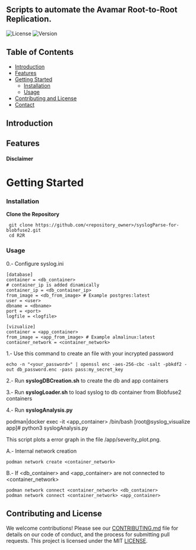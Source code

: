 ## Scripts to automate the Avamar Root-to-Root Replication.

![License](https://img.shields.io/badge/license-MIT-green)
![Version](https://img.shields.io/badge/version-1.0.0-blue)

## Table of Contents

- [Introduction](#introduction)
- [Features](#features)
- [Getting Started](#getting-started)
  - [Installation](#installation)
  - [Usage](#usage)
- [Contributing and License](#contributing-and-license)
- [Contact](#contact)

## Introduction


## Features



#### Disclaimer



# Getting Started

### Installation

**Clone the Repository**

  ```
   git clone https://github.com/<repository_owner>/syslogParse-for-blobfuse2.git
   cd R2R
  ```

### Usage

0.- Configure syslog.ini

```
[database]
container = <db_container>
# container_ip is added dinamically
container_ip = <db_container_ip>
from_image = <db_from_image> # Example postgres:latest
user = <user>
dbname = <dbname>
port = <port>
logfile = <logfile>

[vizualize]
container = <app_container>
from_image = <app_from_image> # Example almalinux:latest
container_network = <container_network>
```

1.- Use this command to create an file with your incrypted password

```
echo -n "<your_password>" | openssl enc -aes-256-cbc -salt -pbkdf2 -out db_password.enc -pass pass:my_secret_key
```
    
2.- Run **syslogDBCreation.sh** to create the db and app containers

3.- Run **syslogLoader.sh** to load syslog to db container from Blobfuse2 containers

4.- Run **syslogAnalysis.py**
    
   podman|docker exec -it <app_container> /bin/bash
   [root@syslog_visualize app]# python3 syslogAnalysis.py

This script plots a error graph in the file /app/severity_plot.png.

A.- Internal network creation

```
podman network create <container_network>
``` 

B.- If <db_container> and <app_container> are not connected to <container_network>

```
podman network connect <container_network> <db_container>
podman network connect <container_network> <app_container>
```

## Contributing and License

We welcome contributions! Please see our [CONTRIBUTING.md](CONTRIBUTING.md) file for details on our code of conduct, and the process for submitting pull requests. This project is licensed under the MIT [LICENSE](LICENSE).